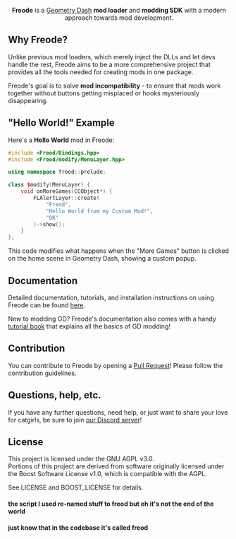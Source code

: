 <p align="center"><b>Freode</b> is a <a href="https://store.steampowered.com/app/322170/Geometry_Dash/">Geometry Dash</a> <b>mod loader</b> and <b>modding SDK</b> with a modern approach towards mod development.</p>

## Why Freode?

Unlike previous mod loaders, which merely inject the DLLs and let devs handle the rest, Freode aims to be a more comprehensive project that provides all the tools needed for creating mods in one package.

Freode's goal is to solve **mod incompatibility** - to ensure that mods work together without buttons getting misplaced or hooks mysteriously disappearing.

## "Hello World!" Example

Here's a **Hello World** mod in Freode:

```cpp
#include <Freod/Bindings.hpp>
#include <Freod/modify/MenuLayer.hpp>

using namespace freod::prelude;

class $modify(MenuLayer) {
	void onMoreGames(CCObject*) {
		FLAlertLayer::create(
			"Freod",
			"Hello World from my Custom Mod!",
			"OK"
		)->show();
	}
};
```

This code modifies what happens when the "More Games" button is clicked on the home scene in Geometry Dash, showing a custom popup.

## Documentation

Detailed documentation, tutorials, and installation instructions on using Freode can be found [here](https://docs.freode-sdk.org).

New to modding GD? Freode's documentation also comes with a handy [tutorial book](https://docs.freode-sdk.org/#/handbook/chap0) that explains all the basics of GD modding!

## Contribution

You can contribute to Freode by opening a [Pull Request](https://github.com/Soccera1/freode/pulls)! Please follow the contribution guidelines.

## Questions, help, etc.

If you have any further questions, need help, or just want to share your love for catgirls, be sure to join [our Discord server](https://discord.gg/9e43WMKzhp)!

## License

This project is licensed under the GNU AGPL v3.0.  
Portions of this project are derived from software originally licensed under the Boost Software License v1.0, which is compatible with the AGPL.

See LICENSE and BOOST_LICENSE for details.

#### the script I used re-named stuff to freod but eh it's not the end of the world
#### just know that in the codebase it's called freod
